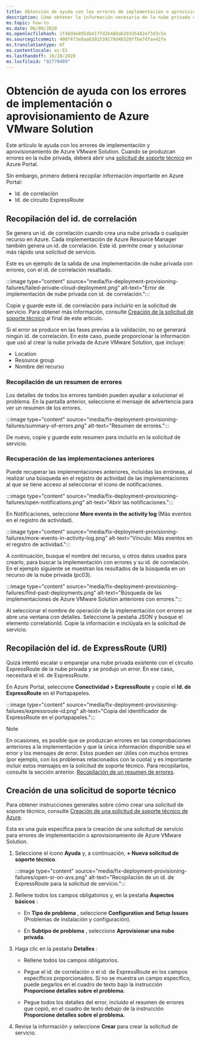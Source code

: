 ```yaml
---
title: Obtención de ayuda con los errores de implementación o aprovisionamiento de Azure VMware Solution
description: Cómo obtener la información necesaria de la nube privada de Azure VMware Solution para realizar una solicitud de servicio para los errores de aprovisionamiento o implementación de Azure VMware Solution.
ms.topic: how-to
ms.date: 06/09/2020
ms.openlocfilehash: 1f46dde895db417fd2b488a6203d5482e73d3c5e
ms.sourcegitcommit: 400f473e8aa6301539179d4b320ffbe7dfae42fe
ms.translationtype: HT
ms.contentlocale: es-ES
ms.lasthandoff: 10/28/2020
ms.locfileid: "92779499"
---
```

# <a name="get-help-with-azure-vmware-solution-deployment-or-provisioning-failures"></a>Obtención de ayuda con los errores de implementación o aprovisionamiento de Azure VMware Solution

Este artículo le ayuda con los errores de implementación y aprovisionamiento de Azure VMware Solution. Cuando se produzcan errores en la nube privada, deberá abrir una [solicitud de soporte técnico](https://rc.portal.azure.com/#create/Microsoft.Support) en Azure Portal. 

Sin embargo, primero deberá recopilar información importante en Azure Portal:

- Id. de correlación
- Id. de circuito ExpressRoute

## <a name="collect-the-correlation-id"></a>Recopilación del id. de correlación
 
Se genera un id. de correlación cuando crea una nube privada o cualquier recurso en Azure. Cada implementación de Azure Resource Manager también genera un id. de correlación. Este id. permite crear y solucionar más rápido una solicitud de servicio. 
 
Este es un ejemplo de la salida de una implementación de nube privada con errores, con el id. de correlación resaltado.

:::image type="content" source="media/fix-deployment-provisioning-failures/failed-private-cloud-deployment.png" alt-text="Error de implementación de nube privada con id. de correlación.":::

Copie y guarde este id. de correlación para incluirlo en la solicitud de servicio. Para obtener más información, consulte [Creación de la solicitud de soporte técnico](#create-your-support-request) al final de este artículo.

Si el error se produce en las fases previas a la validación, no se generará ningún id. de correlación. En este caso, puede proporcionar la información que usó al crear la nube privada de Azure VMware Solution, que incluye:

- Location
- Resource group
- Nombre del recurso
 
### <a name="collect-a-summary-of-errors"></a>Recopilación de un resumen de errores

Los detalles de todos los errores también pueden ayudar a solucionar el problema. En la pantalla anterior, seleccione el mensaje de advertencia para ver un resumen de los errores.
 
 :::image type="content" source="media/fix-deployment-provisioning-failures/summary-of-errors.png" alt-text="Resumen de errores.":::

De nuevo, copie y guarde este resumen para incluirlo en la solicitud de servicio.
 
### <a name="retrieve-past-deployments"></a>Recuperación de las implementaciones anteriores

Puede recuperar las implementaciones anteriores, incluidas las erróneas, al realizar una búsqueda en el registro de actividad de las implementaciones al que se tiene acceso al seleccionar el icono de notificaciones.

:::image type="content" source="media/fix-deployment-provisioning-failures/open-notifications.png" alt-text="Abrir las notificaciones.":::

En Notificaciones, seleccione **More events in the activity log** (Más eventos en el registro de actividad).

:::image type="content" source="media/fix-deployment-provisioning-failures/more-events-in-activity-log.png" alt-text="Vínculo: Más eventos en el registro de actividad.":::

A continuación, busque el nombre del recurso, u otros datos usados para crearlo, para buscar la implementación con errores y su id. de correlación. En el ejemplo siguiente se muestran los resultados de la búsqueda en un recurso de la nube privada (pc03).
 
:::image type="content" source="media/fix-deployment-provisioning-failures/find-past-deployments.png" alt-text="Búsqueda de las implementaciones de Azure VMware Solution anteriores con errores.":::
 
Al seleccionar el nombre de operación de la implementación con errores se abre una ventana con detalles. Seleccione la pestaña JSON y busque el elemento correlationId. Copie la información e inclúyala en la solicitud de servicio. 
 
## <a name="collect-the-expressroute-id-uri"></a>Recopilación del id. de ExpressRoute (URI)
 
Quizá intentó escalar o emparejar una nube privada existente con el circuito ExpressRoute de la nube privada y se produjo un error. En ese caso, necesitará el id. de ExpressRoute. 

En Azure Portal, seleccione **Conectividad > ExpressRoute** y copie el **Id. de ExpressRoute** en el Portapapeles.
 
:::image type="content" source="media/fix-deployment-provisioning-failures/expressroute-id.png" alt-text="Copia del identificador de ExpressRoute en el portapapeles."::: 
 
> [!NOTE]
> En ocasiones, es posible que se produzcan errores en las comprobaciones anteriores a la implementación y que la única información disponible sea el error y los mensajes de error. Estos pueden ser útiles con muchos errores (por ejemplo, con los problemas relacionados con la cuota) y es importante incluir estos mensajes en la solicitud de soporte técnico. Para recopilarlos, consulte la sección anterior. [Recopilación de un resumen de errores](#collect-a-summary-of-errors).

## <a name="create-your-support-request"></a>Creación de una solicitud de soporte técnico

Para obtener instrucciones generales sobre cómo crear una solicitud de soporte técnico, consulte [Creación de una solicitud de soporte técnico de Azure](../azure-portal/supportability/how-to-create-azure-support-request.md). 

Esta es una guía específica para la creación de una solicitud de servicio para errores de implementación o aprovisionamiento de Azure VMware Solution.

1. Seleccione el icono **Ayuda** y, a continuación, **+ Nueva solicitud de soporte técnico**.

    :::image type="content" source="media/fix-deployment-provisioning-failures/open-sr-on-avs.png" alt-text="Recopilación de un id. de ExpressRoute para la solicitud de servicio.":::

2. Rellene todos los campos obligatorios y, en la pestaña **Aspectos básicos** :

    - En **Tipo de problema** , seleccione **Configuration and Setup Issues** (Problemas de instalación y configuración).

    - En **Subtipo de problema** , seleccione **Aprovisionar una nube privada**.

3. Haga clic en la pestaña **Detalles** :

    - Rellene todos los campos obligatorios.

    - Pegue el id. de correlación o el id. de ExpressRoute en los campos específicos proporcionados. Si no se muestra un campo específico, puede pegarlos en el cuadro de texto bajo la instrucción **Proporcione detalles sobre el problema.**

    - Pegue todos los detalles del error, incluido el resumen de errores que copió, en el cuadro de texto debajo de la instrucción **Proporcione detalles sobre el problema.**

4. Revise la información y seleccione **Crear** para crear la solicitud de servicio.
